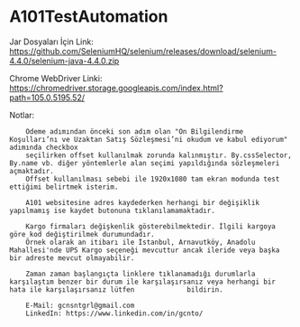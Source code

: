 # A101TestAutomation

Jar Dosyaları İçin Link: https://github.com/SeleniumHQ/selenium/releases/download/selenium-4.4.0/selenium-java-4.4.0.zip

Chrome WebDriver Linki: https://chromedriver.storage.googleapis.com/index.html?path=105.0.5195.52/

Notlar: 

        Ödeme adımından önceki son adım olan "Ön Bilgilendirme Koşulları’nı ve Uzaktan Satış Sözleşmesi’ni okudum ve kabul ediyorum" adımında checkbox 
        seçilirken offset kullanılmak zorunda kalınmıştır. By.cssSelector, By.name vb. diğer yöntemlerle alan seçimi yapıldığında sözleşmeleri açmaktadır.
        Offset kullanılması sebebi ile 1920x1080 tam ekran modunda test ettiğimi belirtmek isterim.
        
        A101 websitesine adres kaydederken herhangi bir değişiklik yapılmamış ise kaydet butonuna tıklanılamamaktadır. 
        
        Kargo firmaları değişkenlik gösterebilmektedir. İlgili kargoya göre kod değiştirilmek durumundadır.
        Örnek olarak an itibarı ile İstanbul, Arnavutköy, Anadolu Mahallesi'nde UPS Kargo seçeneği mevcuttur ancak ileride veya başka bir adreste mevcut olmayabilir.
        
        Zaman zaman başlangıçta linklere tıklanamadığı durumlarla karşılaştım benzer bir durum ile karşılaşırsanız veya herhangi bir hata ile karşılaşırsanız lütfen             bildirin.
        
        E-Mail: gcnsntgrl@gmail.com
        LinkedIn: https://www.linkedin.com/in/gcnto/
        
